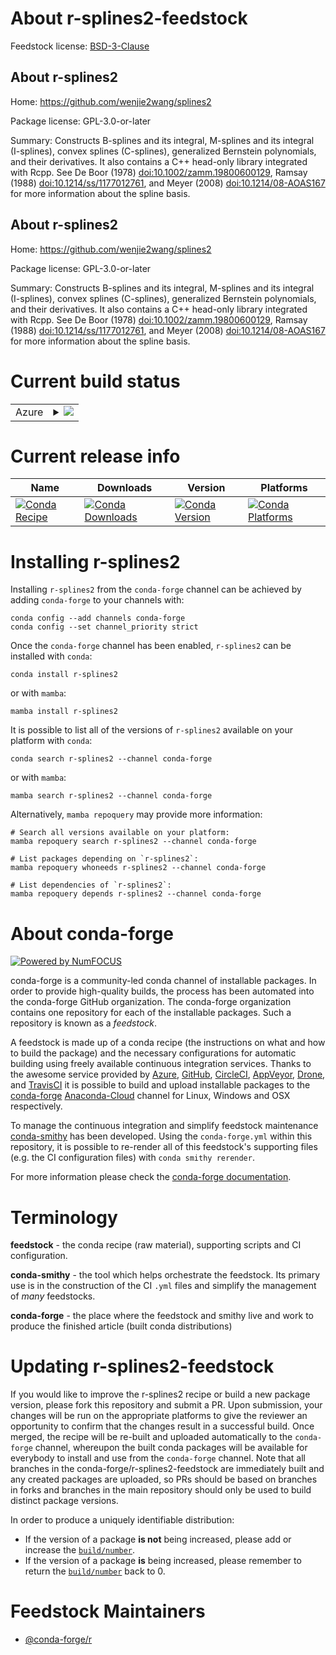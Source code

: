 About r-splines2-feedstock
==========================

Feedstock license: [BSD-3-Clause](https://github.com/conda-forge/r-splines2-feedstock/blob/main/LICENSE.txt)


About r-splines2
----------------

Home: https://github.com/wenjie2wang/splines2

Package license: GPL-3.0-or-later

Summary: Constructs B-splines and its integral, M-splines and its integral (I-splines), convex splines (C-splines), generalized Bernstein polynomials, and their derivatives. It also contains a C++ head-only library integrated with Rcpp. See De Boor (1978) <doi:10.1002/zamm.19800600129>, Ramsay (1988) <doi:10.1214/ss/1177012761>, and Meyer (2008) <doi:10.1214/08-AOAS167> for more information about the spline basis.

About r-splines2
----------------

Home: https://github.com/wenjie2wang/splines2

Package license: GPL-3.0-or-later

Summary: Constructs B-splines and its integral, M-splines and its integral (I-splines), convex splines (C-splines), generalized Bernstein polynomials, and their derivatives. It also contains a C++ head-only library integrated with Rcpp. See De Boor (1978) <doi:10.1002/zamm.19800600129>, Ramsay (1988) <doi:10.1214/ss/1177012761>, and Meyer (2008) <doi:10.1214/08-AOAS167> for more information about the spline basis.

Current build status
====================


<table>
    
  <tr>
    <td>Azure</td>
    <td>
      <details>
        <summary>
          <a href="https://dev.azure.com/conda-forge/feedstock-builds/_build/latest?definitionId=11124&branchName=main">
            <img src="https://dev.azure.com/conda-forge/feedstock-builds/_apis/build/status/r-splines2-feedstock?branchName=main">
          </a>
        </summary>
        <table>
          <thead><tr><th>Variant</th><th>Status</th></tr></thead>
          <tbody><tr>
              <td>linux_64_r_base4.2</td>
              <td>
                <a href="https://dev.azure.com/conda-forge/feedstock-builds/_build/latest?definitionId=11124&branchName=main">
                  <img src="https://dev.azure.com/conda-forge/feedstock-builds/_apis/build/status/r-splines2-feedstock?branchName=main&jobName=linux&configuration=linux%20linux_64_r_base4.2" alt="variant">
                </a>
              </td>
            </tr><tr>
              <td>linux_64_r_base4.3</td>
              <td>
                <a href="https://dev.azure.com/conda-forge/feedstock-builds/_build/latest?definitionId=11124&branchName=main">
                  <img src="https://dev.azure.com/conda-forge/feedstock-builds/_apis/build/status/r-splines2-feedstock?branchName=main&jobName=linux&configuration=linux%20linux_64_r_base4.3" alt="variant">
                </a>
              </td>
            </tr><tr>
              <td>linux_aarch64_r_base4.2</td>
              <td>
                <a href="https://dev.azure.com/conda-forge/feedstock-builds/_build/latest?definitionId=11124&branchName=main">
                  <img src="https://dev.azure.com/conda-forge/feedstock-builds/_apis/build/status/r-splines2-feedstock?branchName=main&jobName=linux&configuration=linux%20linux_aarch64_r_base4.2" alt="variant">
                </a>
              </td>
            </tr><tr>
              <td>linux_aarch64_r_base4.3</td>
              <td>
                <a href="https://dev.azure.com/conda-forge/feedstock-builds/_build/latest?definitionId=11124&branchName=main">
                  <img src="https://dev.azure.com/conda-forge/feedstock-builds/_apis/build/status/r-splines2-feedstock?branchName=main&jobName=linux&configuration=linux%20linux_aarch64_r_base4.3" alt="variant">
                </a>
              </td>
            </tr><tr>
              <td>linux_ppc64le_r_base4.2</td>
              <td>
                <a href="https://dev.azure.com/conda-forge/feedstock-builds/_build/latest?definitionId=11124&branchName=main">
                  <img src="https://dev.azure.com/conda-forge/feedstock-builds/_apis/build/status/r-splines2-feedstock?branchName=main&jobName=linux&configuration=linux%20linux_ppc64le_r_base4.2" alt="variant">
                </a>
              </td>
            </tr><tr>
              <td>linux_ppc64le_r_base4.3</td>
              <td>
                <a href="https://dev.azure.com/conda-forge/feedstock-builds/_build/latest?definitionId=11124&branchName=main">
                  <img src="https://dev.azure.com/conda-forge/feedstock-builds/_apis/build/status/r-splines2-feedstock?branchName=main&jobName=linux&configuration=linux%20linux_ppc64le_r_base4.3" alt="variant">
                </a>
              </td>
            </tr><tr>
              <td>osx_64_r_base4.2</td>
              <td>
                <a href="https://dev.azure.com/conda-forge/feedstock-builds/_build/latest?definitionId=11124&branchName=main">
                  <img src="https://dev.azure.com/conda-forge/feedstock-builds/_apis/build/status/r-splines2-feedstock?branchName=main&jobName=osx&configuration=osx%20osx_64_r_base4.2" alt="variant">
                </a>
              </td>
            </tr><tr>
              <td>osx_64_r_base4.3</td>
              <td>
                <a href="https://dev.azure.com/conda-forge/feedstock-builds/_build/latest?definitionId=11124&branchName=main">
                  <img src="https://dev.azure.com/conda-forge/feedstock-builds/_apis/build/status/r-splines2-feedstock?branchName=main&jobName=osx&configuration=osx%20osx_64_r_base4.3" alt="variant">
                </a>
              </td>
            </tr><tr>
              <td>osx_arm64_r_base4.2</td>
              <td>
                <a href="https://dev.azure.com/conda-forge/feedstock-builds/_build/latest?definitionId=11124&branchName=main">
                  <img src="https://dev.azure.com/conda-forge/feedstock-builds/_apis/build/status/r-splines2-feedstock?branchName=main&jobName=osx&configuration=osx%20osx_arm64_r_base4.2" alt="variant">
                </a>
              </td>
            </tr><tr>
              <td>osx_arm64_r_base4.3</td>
              <td>
                <a href="https://dev.azure.com/conda-forge/feedstock-builds/_build/latest?definitionId=11124&branchName=main">
                  <img src="https://dev.azure.com/conda-forge/feedstock-builds/_apis/build/status/r-splines2-feedstock?branchName=main&jobName=osx&configuration=osx%20osx_arm64_r_base4.3" alt="variant">
                </a>
              </td>
            </tr>
          </tbody>
        </table>
      </details>
    </td>
  </tr>
</table>

Current release info
====================

| Name | Downloads | Version | Platforms |
| --- | --- | --- | --- |
| [![Conda Recipe](https://img.shields.io/badge/recipe-r--splines2-green.svg)](https://anaconda.org/conda-forge/r-splines2) | [![Conda Downloads](https://img.shields.io/conda/dn/conda-forge/r-splines2.svg)](https://anaconda.org/conda-forge/r-splines2) | [![Conda Version](https://img.shields.io/conda/vn/conda-forge/r-splines2.svg)](https://anaconda.org/conda-forge/r-splines2) | [![Conda Platforms](https://img.shields.io/conda/pn/conda-forge/r-splines2.svg)](https://anaconda.org/conda-forge/r-splines2) |

Installing r-splines2
=====================

Installing `r-splines2` from the `conda-forge` channel can be achieved by adding `conda-forge` to your channels with:

```
conda config --add channels conda-forge
conda config --set channel_priority strict
```

Once the `conda-forge` channel has been enabled, `r-splines2` can be installed with `conda`:

```
conda install r-splines2
```

or with `mamba`:

```
mamba install r-splines2
```

It is possible to list all of the versions of `r-splines2` available on your platform with `conda`:

```
conda search r-splines2 --channel conda-forge
```

or with `mamba`:

```
mamba search r-splines2 --channel conda-forge
```

Alternatively, `mamba repoquery` may provide more information:

```
# Search all versions available on your platform:
mamba repoquery search r-splines2 --channel conda-forge

# List packages depending on `r-splines2`:
mamba repoquery whoneeds r-splines2 --channel conda-forge

# List dependencies of `r-splines2`:
mamba repoquery depends r-splines2 --channel conda-forge
```


About conda-forge
=================

[![Powered by
NumFOCUS](https://img.shields.io/badge/powered%20by-NumFOCUS-orange.svg?style=flat&colorA=E1523D&colorB=007D8A)](https://numfocus.org)

conda-forge is a community-led conda channel of installable packages.
In order to provide high-quality builds, the process has been automated into the
conda-forge GitHub organization. The conda-forge organization contains one repository
for each of the installable packages. Such a repository is known as a *feedstock*.

A feedstock is made up of a conda recipe (the instructions on what and how to build
the package) and the necessary configurations for automatic building using freely
available continuous integration services. Thanks to the awesome service provided by
[Azure](https://azure.microsoft.com/en-us/services/devops/), [GitHub](https://github.com/),
[CircleCI](https://circleci.com/), [AppVeyor](https://www.appveyor.com/),
[Drone](https://cloud.drone.io/welcome), and [TravisCI](https://travis-ci.com/)
it is possible to build and upload installable packages to the
[conda-forge](https://anaconda.org/conda-forge) [Anaconda-Cloud](https://anaconda.org/)
channel for Linux, Windows and OSX respectively.

To manage the continuous integration and simplify feedstock maintenance
[conda-smithy](https://github.com/conda-forge/conda-smithy) has been developed.
Using the ``conda-forge.yml`` within this repository, it is possible to re-render all of
this feedstock's supporting files (e.g. the CI configuration files) with ``conda smithy rerender``.

For more information please check the [conda-forge documentation](https://conda-forge.org/docs/).

Terminology
===========

**feedstock** - the conda recipe (raw material), supporting scripts and CI configuration.

**conda-smithy** - the tool which helps orchestrate the feedstock.
                   Its primary use is in the construction of the CI ``.yml`` files
                   and simplify the management of *many* feedstocks.

**conda-forge** - the place where the feedstock and smithy live and work to
                  produce the finished article (built conda distributions)


Updating r-splines2-feedstock
=============================

If you would like to improve the r-splines2 recipe or build a new
package version, please fork this repository and submit a PR. Upon submission,
your changes will be run on the appropriate platforms to give the reviewer an
opportunity to confirm that the changes result in a successful build. Once
merged, the recipe will be re-built and uploaded automatically to the
`conda-forge` channel, whereupon the built conda packages will be available for
everybody to install and use from the `conda-forge` channel.
Note that all branches in the conda-forge/r-splines2-feedstock are
immediately built and any created packages are uploaded, so PRs should be based
on branches in forks and branches in the main repository should only be used to
build distinct package versions.

In order to produce a uniquely identifiable distribution:
 * If the version of a package **is not** being increased, please add or increase
   the [``build/number``](https://docs.conda.io/projects/conda-build/en/latest/resources/define-metadata.html#build-number-and-string).
 * If the version of a package **is** being increased, please remember to return
   the [``build/number``](https://docs.conda.io/projects/conda-build/en/latest/resources/define-metadata.html#build-number-and-string)
   back to 0.

Feedstock Maintainers
=====================

* [@conda-forge/r](https://github.com/conda-forge/r/)

